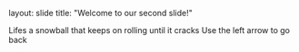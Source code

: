
layout: slide
title: "Welcome to our second slide!"

Lifes a snowball that keeps on rolling until it cracks
Use the left arrow to go back
